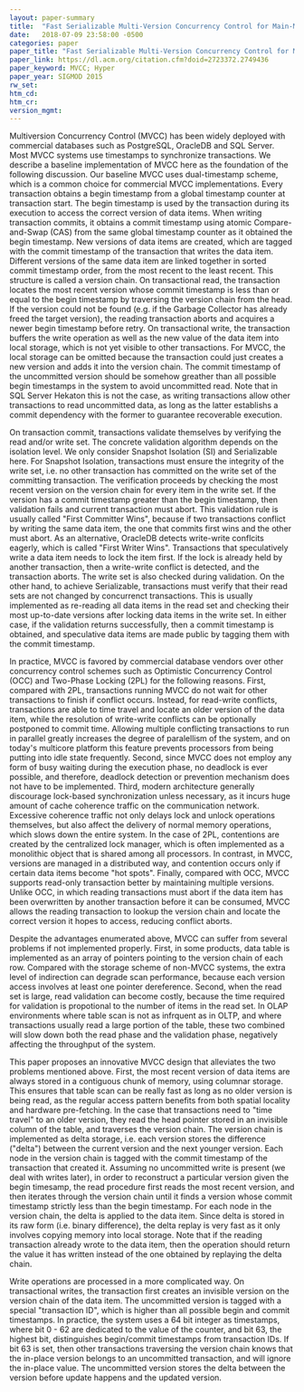 ```yaml
---
layout: paper-summary
title:  "Fast Serializable Multi-Version Concurrency Control for Main-Memory Database Systems"
date:   2018-07-09 23:58:00 -0500
categories: paper
paper_title: "Fast Serializable Multi-Version Concurrency Control for Main-Memory Database Systems"
paper_link: https://dl.acm.org/citation.cfm?doid=2723372.2749436
paper_keyword: MVCC; Hyper
paper_year: SIGMOD 2015
rw_set: 
htm_cd: 
htm_cr: 
version_mgmt: 
---
```


Multiversion Concurrency Control (MVCC) has been widely deployed with commercial databases such as PostgreSQL,
OracleDB and SQL Server. Most MVCC systems use timestamps to synchronize transactions. We describe a baseline 
implementation of MVCC here as the foundation of the following discussion. Our baseline MVCC uses dual-timestamp
scheme, which is a common choice for commercial MVCC implementations. Every transaction obtains a begin timestamp
from a global timestamp counter at transaction start. The begin timestamp is used by the transaction during its 
execution to access the correct version of data items. When writing transaction commits, it obtains a commit timestamp
using atomic Compare-and-Swap (CAS) from the same global timestamp counter as it obtained the begin timestamp. New versions
of data items are created, which are tagged with the commit timestamp of the transaction that writes the data item. 
Different versions of the same data item are linked together in sorted commit timestamp order, from the most recent
to the least recent. This structure is called a version chain. On transactional read, the transaction locates the most 
recent version whose commit timestamp is less than or equal to the begin timestamp by traversing the version chain from
the head. If the version could not be found (e.g. if the Garbage Collector has already freed the target version), the 
reading transaction aborts and acquires a newer begin timestamp before retry. On transactional write, the 
transaction buffers the write operation as well as the new value of the data item into local storage, which is not yet 
visible to other transactions. For MVCC, the local storage can be omitted because the transaction could just creates a 
new version and adds it into the version chain. The commit timestamp of the uncommitted version should be somehow greather
than all possible begin timestamps in the system to avoid uncommitted read. Note that in SQL Server Hekaton this is not
the case, as writing transactions allow other transactions to read uncommitted data, as long as the latter establishs
a commit dependency with the former to guarantee recoverable execution. 

On transaction commit, transactions validate themselves by verifying the read and/or write set. The concrete validation
algorithm depends on the isolation level. We only consider Snapshot Isolation (SI) and Serializable here. For Snapshot Isolation, 
transactions must ensure the integrity of the write set, i.e. no other transaction has committed on the write set of the 
committing transaction. The verification proceeds by checking the most recent version on the version chain for every item 
in the write set. If the version has a commit timestamp greater than the begin timestamp, then validation fails and current 
transaction must abort. This validation rule is usually called "First Committer Wins", because if two transactions conflict 
by writing the same data item, the one that commits first wins and the other must abort. As an alternative, OracleDB detects 
write-write conflcits eagerly, which is called "First Writer Wins". Transactions that speculatively write a data item needs to 
lock the item first. If the lock is already held by another transaction, then a write-write conflict is detected, and the 
transaction aborts. The write set is also checked during validation. On the other hand, to achieve Serializable, transactions
must verify that their read sets are not changed by concurrenct transactions. This is usually implemented as re-reading 
all data items in the read set and checking their most up-to-date versions after locking data items in the write set.
In either case, if the validation returns successfully, then a commit timestamp is obtained, and speculative data items
are made public by tagging them with the commit timestamp.

In practice, MVCC is favored by commercial database vendors over other concurrency control schemes such as Optimistic 
Concurrency Control (OCC) and Two-Phase Locking (2PL) for the following reasons. First, compared with 2PL, transactions 
running MVCC do not wait for other transactions to finish if conflict occurs. Instead, for read-write conflicts, 
transactions are able to time travel and locate an older version of the data item, while the resolution of write-write 
conflicts can be optionally postponed to commit time. Allowing multiple conflicting transactions to run in parallel 
greatly increases the degree of paralellism of the system, and on today's multicore platform this feature prevents
processors from being putting into idle state frequently. Second, since MVCC does not employ any form of busy waiting
during the execution phase, no deadlock is ever possible, and therefore, deadlock detection or prevention mechanism
does not have to be implemented. Third, modern architecture generally discourage lock-based synchronization unless
necessary, as it incurs huge amount of cache coherence traffic on the communication network. Excessive coherence traffic
not only delays lock and unlock operations themselves, but also affect the delivery of normal memory operations, which
slows down the entire system. In the case of 2PL, contentions are created by the centralized lock manager, which is 
often implemented as a monolithic object that is shared among all processors. In contrast, in MVCC, versions are managed
in a distributed way, and contention occurs only if certain data items become "hot spots". Finally, compared with OCC,
MVCC supports read-only transaction better by maintaining multiple versions. Unlike OCC, in which reading transactions must
abort if the data item has been overwritten by another transaction before it can be consumed, MVCC allows the 
reading transaction to lookup the version chain and locate the correct version it hopes to access, reducing conflict aborts. 

Despite the advantages enumerated above, MVCC can suffer from several problems if not implemented properly. First, in some
products, data table is implemented as an array of pointers pointing to the version chain of each row. Compared with the 
storage scheme of non-MVCC systems, the extra level of indirection can degrade scan performance, because each version
access involves at least one pointer dereference. Second, when the read set is large, read validation can become costly,
because the time required for validation is propotional to the number of items in the read set. In OLAP environments where
table scan is not as infrquent as in OLTP, and where transactions usually read a large portion of the table, these two 
combined will slow down both the read phase and the validation phase, negatively affecting the throughput of the system. 

This paper proposes an innovative MVCC design that alleviates the two problems mentioned above. First, the most recent 
version of data items are always stored in a contiguous chunk of memory, using columnar storage. This ensures that table 
scan can be really fast as long as no older version is being read, as the regular access pattern benefits from both spatial
locality and hardware pre-fetching. In the case that transactions need to "time travel" to an older version, they read 
the head pointer stored in an invisible column of the table, and traverses the version chain. The version chain is implemented
as delta storage, i.e. each version stores the difference ("delta") between the current version and the next younger 
version. Each node in the version chain is tagged with the commit timestamp of the transaction that created it. Assuming no 
uncommitted write is present (we deal with writes later), in order to reconstruct a particular version given the begin timesamp, 
the read procedure first reads the most recent version, and then iterates through the version chain until it finds a version 
whose commit timestamp strictly less than the begin timestamp. For each node in the version chain, the delta is applied 
to the data item. Since delta is stored in its raw form (i.e. binary difference), the delta replay is very fast as it 
only involves copying memory into local storage. Note that if the reading transaction already wrote to the data item, 
then the operation should return the value it has written instead of the one obtained by replaying the delta chain. 

Write operations are processed in a more complicated way. On transactional writes, the transaction first creates an invisible
version on the version chain of the data item. The uncommitted version is tagged with a special "transaction ID", which is 
higher than all possible begin and commit timestamps. In practice, the system uses a 64 bit integer as timestamps, where bit 
0 - 62 are dedicated to the value of the counter, and bit 63, the highest bit, distinguishes begin/commit timestamps from
transaction IDs. If bit 63 is set, then other transactions traversing the version chain knows that the in-place version 
belongs to an uncommitted transaction, and will ignore the in-place value. The uncommitted version stores the delta between 
the version before update happens and the updated version. 